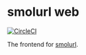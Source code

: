 # smolurl web
[![CircleCI](https://circleci.com/gh/cdubthecoolcat/smolurl-web.svg?style=svg)](https://circleci.com/gh/cdubthecoolcat/smolurl-web)

The frontend for [smolurl](https://github.com/cdubthecoolcat/smolurl).
